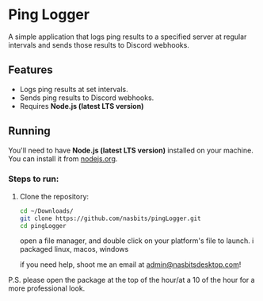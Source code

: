 # Ping Logger

A simple application that logs ping results to a specified server at regular intervals and sends those results to Discord webhooks.

## Features
- Logs ping results at set intervals.
- Sends ping results to Discord webhooks.
- Requires **Node.js (latest LTS version)**
## Running

You'll need to have **Node.js (latest LTS version)** installed on your machine. You can install it from [nodejs.org](https://nodejs.org/).

### Steps to run:

1. Clone the repository:

   ```bash
   cd ~/Downloads/
   git clone https://github.com/nasbits/pingLogger.git
   cd pingLogger
   ```
   open a file manager, and double click on your platform's file to launch. i packaged linux, macos, windows

   if you need help, shoot me an email at admin@nasbitsdesktop.com!

P.S. please open the package at the top of the hour/at a 10 of the hour for a more professional look.
